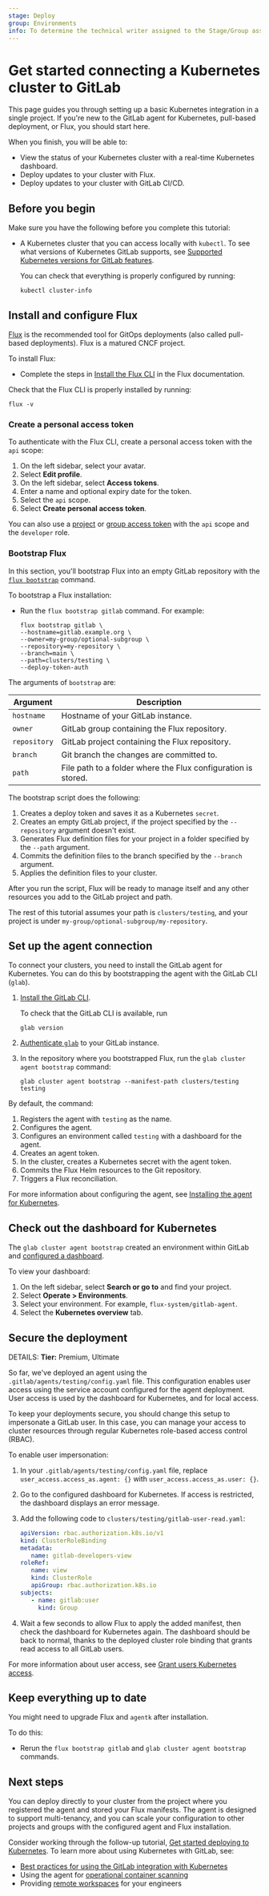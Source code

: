 ```yaml
---
stage: Deploy
group: Environments
info: To determine the technical writer assigned to the Stage/Group associated with this page, see https://handbook.gitlab.com/handbook/product/ux/technical-writing/#assignments
---
```


# Get started connecting a Kubernetes cluster to GitLab

This page guides you through setting up a basic Kubernetes integration in a single project. If you're new to the GitLab agent for Kubernetes, pull-based deployment, or Flux, you should start here.

When you finish, you will be able to:

- View the status of your Kubernetes cluster with a real-time Kubernetes dashboard.
- Deploy updates to your cluster with Flux.
- Deploy updates to your cluster with GitLab CI/CD.

## Before you begin

Make sure you have the following before you complete this tutorial:

- A Kubernetes cluster that you can access locally with `kubectl`.
  To see what versions of Kubernetes GitLab supports, see [Supported Kubernetes versions for GitLab features](index.md#supported-kubernetes-versions-for-gitlab-features).

  You can check that everything is properly configured by running:

  ```shell
  kubectl cluster-info
  ```

## Install and configure Flux

[Flux](https://fluxcd.io/flux/) is the recommended tool for GitOps deployments (also called pull-based deployments). Flux is a matured CNCF project.

To install Flux:

- Complete the steps in [Install the Flux CLI](https://fluxcd.io/flux/installation/#install-the-flux-cli) in the Flux documentation.

Check that the Flux CLI is properly installed by running:

```shell
flux -v
```

### Create a personal access token

To authenticate with the Flux CLI, create a personal access token with
the `api` scope:

1. On the left sidebar, select your avatar.
1. Select **Edit profile**.
1. On the left sidebar, select **Access tokens**.
1. Enter a name and optional expiry date for the token.
1. Select the `api` scope.
1. Select **Create personal access token**.

You can also use a [project](../../../user/project/settings/project_access_tokens.md) or [group access token](../../../user/group/settings/group_access_tokens.md) with the `api` scope and the `developer` role.

### Bootstrap Flux

In this section, you'll bootstrap Flux into an empty GitLab repository with the
[`flux bootstrap`](https://fluxcd.io/flux/installation/bootstrap/gitlab/) command.

To bootstrap a Flux installation:

- Run the `flux bootstrap gitlab` command. For example:

  ```shell
  flux bootstrap gitlab \
  --hostname=gitlab.example.org \
  --owner=my-group/optional-subgroup \
  --repository=my-repository \
  --branch=main \
  --path=clusters/testing \
  --deploy-token-auth
  ```

The arguments of `bootstrap` are:

| Argument | Description |
|--------------|-------------|
|`hostname` | Hostname of your GitLab instance. |
|`owner` | GitLab group containing the Flux repository. |
|`repository` | GitLab project containing the Flux repository. |
|`branch` | Git branch the changes are committed to. |
|`path` | File path to a folder where the Flux configuration is stored. |

The bootstrap script does the following:

1. Creates a deploy token and saves it as a Kubernetes `secret`.
1. Creates an empty GitLab project, if the project specified by the `--repository` argument doesn't exist.
1. Generates Flux definition files for your project in a folder specified by the `--path` argument.
1. Commits the definition files to the branch specified by the `--branch` argument.
1. Applies the definition files to your cluster.

After you run the script, Flux will be ready to manage itself and any other resources
you add to the GitLab project and path.

The rest of this tutorial assumes your path is `clusters/testing`, and your project is under `my-group/optional-subgroup/my-repository`.

## Set up the agent connection

To connect your clusters, you need to install the GitLab agent for Kubernetes.
You can do this by bootstrapping the agent with the GitLab CLI (`glab`).

1. [Install the GitLab CLI](https://gitlab.com/gitlab-org/cli/#installation).

   To check that the GitLab CLI is available, run

   ```shell
   glab version
   ```

1. [Authenticate `glab`](https://gitlab.com/gitlab-org/cli/#installation) to your GitLab instance.

1. In the repository where you bootstrapped Flux, run the `glab cluster agent bootstrap` command:

   ```shell
   glab cluster agent bootstrap --manifest-path clusters/testing testing 
   ```

By default, the command:

1. Registers the agent with `testing` as the name.
1. Configures the agent.
1. Configures an environment called `testing` with a dashboard for the agent.
1. Creates an agent token.
1. In the cluster, creates a Kubernetes secret with the agent token.
1. Commits the Flux Helm resources to the Git repository.
1. Triggers a Flux reconciliation.

For more information about configuring the agent, see [Installing the agent for Kubernetes](install/index.md).

## Check out the dashboard for Kubernetes

The `glab cluster agent bootstrap` created an environment within GitLab and [configured a dashboard](../../../ci/environments/kubernetes_dashboard.md).

To view your dashboard:

1. On the left sidebar, select **Search or go to** and find your project.
1. Select **Operate > Environments**.
1. Select your environment. For example, `flux-system/gitlab-agent`.
1. Select the **Kubernetes overview** tab.

## Secure the deployment

DETAILS:
**Tier:** Premium, Ultimate

So far, we've deployed an agent using the `.gitlab/agents/testing/config.yaml` file.
This configuration enables user access using the service account configured for the agent deployment. User access is used by the dashboard for Kubernetes, and for local access.

To keep your deployments secure, you should change this setup to impersonate a GitLab user.
In this case, you can manage your access to cluster resources through regular Kubernetes role-based access control (RBAC).

To enable user impersonation:

1. In your `.gitlab/agents/testing/config.yaml` file, replace `user_access.access_as.agent: {}` with `user_access.access_as.user: {}`.
1. Go to the configured dashboard for Kubernetes. If access is restricted, the dashboard displays an error message.
1. Add the following code to `clusters/testing/gitlab-user-read.yaml`:

   ```yaml
   apiVersion: rbac.authorization.k8s.io/v1
   kind: ClusterRoleBinding
   metadata:
      name: gitlab-developers-view
   roleRef:
      name: view
      kind: ClusterRole
      apiGroup: rbac.authorization.k8s.io
   subjects:
      - name: gitlab:user
        kind: Group
   ```

1. Wait a few seconds to allow Flux to apply the added manifest, then check the dashboard for Kubernetes again. The dashboard should be back to normal, thanks to the deployed cluster role binding that grants read access to all GitLab users.

For more information about user access, see [Grant users Kubernetes access](user_access.md).

## Keep everything up to date

You might need to upgrade Flux and `agentk` after installation.

To do this:

- Rerun the `flux bootstrap gitlab` and `glab cluster agent bootstrap` commands.

## Next steps

You can deploy directly to your cluster from the project where you registered the agent and stored your Flux manifests. The agent is designed to support multi-tenancy, and you can scale your configuration to other projects and groups with the configured agent and Flux installation.

Consider working through the follow-up tutorial, [Get started deploying to Kubernetes](getting_started_deployments.md). To learn more about using Kubernetes with GitLab, see:

- [Best practices for using the GitLab integration with Kubernetes](enterprise_considerations.md)
- Using the agent for [operational container scanning](vulnerabilities.md)
- Providing [remote workspaces](../../workspace/index.md) for your engineers
